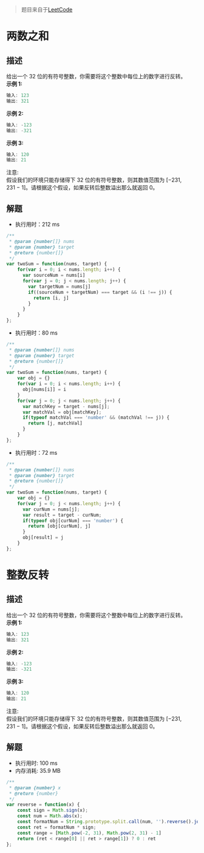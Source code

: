 > 题目来自于[LeetCode](https://leetcode-cn.com)


# 两数之和
## 描述
给出一个 32 位的有符号整数，你需要将这个整数中每位上的数字进行反转。  
__示例 1:__  
```js
输入: 123 
输出: 321  
``` 
__示例 2:__ 
```js
输入: -123  
输出: -321  
```  
__示例 3:__ 
```js 
输入: 120  
输出: 21 
``` 
注意:  
假设我们的环境只能存储得下 32 位的有符号整数，则其数值范围为 [−231,  231 − 1]。请根据这个假设，如果反转后整数溢出那么就返回 0。

## 解题

- 执行用时：212 ms
```js
/**
 * @param {number[]} nums
 * @param {number} target
 * @return {number[]}
 */
var twoSum = function(nums, target) {
    for(var i = 0; i < nums.length; i++) {
      var sourceNum = nums[i]
      for(var j = 0; j < nums.length; j++) {
        var targetNum = nums[j]
        if((sourceNum + targetNum) === target && (i !== j)) {
          return [i, j]
        }
      }
    }
};

```
- 执行用时：80 ms
```js
/**
 * @param {number[]} nums
 * @param {number} target
 * @return {number[]}
 */
var twoSum = function(nums, target) {
    var obj = {}
    for(var i = 0; i < nums.length; i++) {
      obj[nums[i]] = i
    }
    for(var j = 0; j < nums.length; j++) {
      var matchKey = target - nums[j];
      var matchVal = obj[matchKey];
      if(typeof matchVal === 'number' && (matchVal !== j)) {
        return [j, matchVal]
      }
    }
};

```
- 执行用时：72 ms
```js
/**
 * @param {number[]} nums
 * @param {number} target
 * @return {number[]}
 */
var twoSum = function(nums, target) {
    var obj = {}
    for(var j = 0; j < nums.length; j++) {
      var curNum = nums[j];
      var result = target - curNum;
      if(typeof obj[curNum] === 'number') {
        return [obj[curNum], j]
      }
      obj[result] = j
    }
};

```

# 整数反转
## 描述
给出一个 32 位的有符号整数，你需要将这个整数中每位上的数字进行反转。  
__示例 1:__  
```js
输入: 123 
输出: 321  
``` 
__示例 2:__ 
```js
输入: -123  
输出: -321  
```  
__示例 3:__ 
```js 
输入: 120  
输出: 21 
``` 
注意:  
假设我们的环境只能存储得下 32 位的有符号整数，则其数值范围为 [−231,  231 − 1]。请根据这个假设，如果反转后整数溢出那么就返回 0。

## 解题

- 执行用时: 100 ms
- 内存消耗: 35.9 MB
```js
/**
 * @param {number} x
 * @return {number}
 */
var reverse = function(x) {
    const sign = Math.sign(x);
    const num = Math.abs(x);
    const formatNum = String.prototype.split.call(num, '').reverse().join("");
    const ret = formatNum * sign;
    const range = [Math.pow(-2, 31), Math.pow(2, 31) - 1]
    return (ret < range[0] || ret > range[1]) ? 0 : ret
};

```